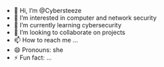 - 👋 Hi, I’m @Cybersteeze
- 👀 I’m interested in computer and network security 
- 🌱 I’m currently learning cybersecurity
- 💞️ I’m looking to collaborate on projects 
- 📫 How to reach me ...
- 😄 Pronouns: she
- ⚡ Fun fact: ...

<!---



